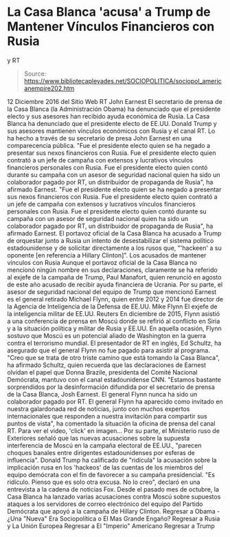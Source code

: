 # La Casa Blanca 'acusa' a Trump de Mantener Vínculos Financieros con Rusia 
y RT

> Source: https://www.bibliotecapleyades.net/SOCIOPOLITICA/sociopol_americanempire202.htm

12 Diciembre 2016
del Sitio Web RT
John Earnest
El secretario de prensa de la Casa Blanca (la Administración Obama) ha denunciado que el presidente electo y sus asesores han recibido ayuda económica de Rusia.
La Casa Blanca ha denunciado que el presidente electo de EE.UU. Donald Trump y sus asesores mantienen vínculos económicos con Rusia y el canal RT.
Lo ha hecho a través de su secretario de presa John Earnest en una comparecencia pública.
"Fue el presidente electo quien se ha negado a presentar sus nexos financieros con Rusia. Fue el presidente electo quien contrató a un jefe de campaña con extensos y lucrativos vínculos financieros personales con Rusia. Fue el presidente electo quien contó durante su campaña con un asesor de seguridad nacional quien ha sido un colaborador pagado por RT, un distribuidor de propaganda de Rusia", ha afirmado Earnest.
"Fue el presidente electo quien se ha negado a presentar sus nexos financieros con Rusia.
Fue el presidente electo quien contrató a un jefe de campaña con extensos y lucrativos vínculos financieros personales con Rusia.
Fue el presidente electo quien contó durante su campaña con un asesor de seguridad nacional quien ha sido un colaborador pagado por RT, un distribuidor de propaganda de Rusia", ha afirmado Earnest.
El portavoz oficial de la Casa Blanca ha acusado a Trump de orquestar junto a Rusia un intento de desestabilizar el sistema político estadounidense y de solicitar directamente a los rusos que,
"'hackeen' a su oponente [en referencia a Hillary Clinton]".
Los acusados de mantener vínculos con Rusia Aunque el portavoz oficial de la Casa Blanca no mencionó ningún nombre en sus declaraciones, claramente se ha referido al exjefe de la campaña de Trump, Paul Manafort, quien renunció en agosto de este año acusado de recibir ayuda financiera de Ucrania. Por su parte, el asesor de seguridad nacional del equipo de Trump que mencionó Earnest es el general retirado Michael Flynn, quien entre 2012 y 2014 fue director de la Agencia de Inteligencia de la Defensa de EE.UU.
Mike Flynn El exjefe de la inteligencia militar de EE.UU. Reuters
En diciembre de 2015, Flynn asistió a una conferencia de prensa en Moscú donde se refirió al conflicto en Siria y a la situación política y militar de Rusia y EE.UU.
En aquella ocasión, Flynn sostuvo que Moscú es un potencial aliado de Washington en la guerra contra el terrorismo mundial.
El presentador de RT en inglés, Ed Schultz, ha asegurado que el general Flynn no fue pagado para asistir al programa.
"Creo que se trata de otro triste camino que está tomando la Casa Blanca", ha afirmado Schultz, quien recuerda que las declaraciones de Earnest olvidan el papel que Donna Brazile, presidenta del Comité Nacional Demócrata, mantuvo con el canal estadounidense CNN.
"Estamos bastante sorprendidos por la desinformación difundida por el secretario de prensa de la Casa Blanca, Josh Earnest. El general Flynn nunca ha sido un colaborador pagado por RT. El general Flynn ha aparecido como invitado en nuestra galardonada red de noticias, junto con muchos expertos internacionales que responden a nuestra invitación para compartir sus puntos de vista", ha comentado la situación la oficina de prensa del canal RT.
Para ver el video, 'click' en imagen...
Por su parte, el Ministerio ruso de Exteriores señaló que las nuevas acusaciones sobre la supuesta interferencia de Moscú en la campaña electoral de EE.UU.,
"parecen choques banales entre dirigentes estadounidenses por esferas de influencia".
Donald Trump ha calificado de "ridícula" la acusación sobre la implicación rusa en los 'hackeos' de las cuentas de los miembros del equipo demócrata con el fin de favorecer a su campaña presidencial.
"Es ridículo. Pienso que es solo otra excusa. No lo creo", declaró en una entrevista a la cadena de noticias Fox.
Desde el pasado mes de octubre, la Casa Blanca ha lanzado varias acusaciones contra Moscú sobre supuestos ataques a los servidores de correo electrónico del equipo del Partido Demócrata que apoyó a la campaña de Hillary Clinton.
Regresar a Obama - ¿Una "Nueva" Era Sociopolítica o El Mas Grande Engaño?
Regresar a Rusia y La Unión Europea
Regresar a El "Imperio" Americano
Regresar a Trump
